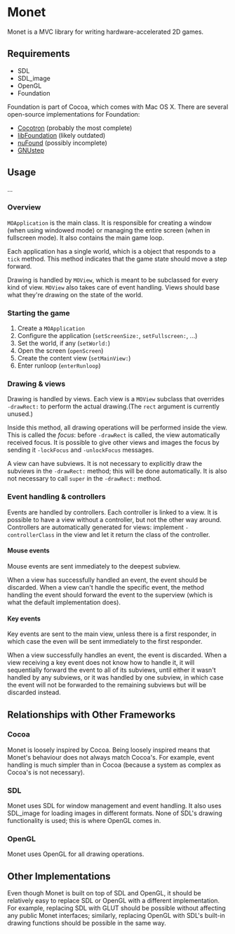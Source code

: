 Monet
=====

Monet is a MVC library for writing hardware-accelerated 2D games.

Requirements
------------

* SDL
* SDL_image
* OpenGL
* Foundation

Foundation is part of Cocoa, which comes with Mac OS X. There are several open-source implementations for Foundation:

* [Cocotron](http://www.cocotron.org/) (probably the most complete)
* [libFoundation](http://www.geocities.com/SiliconValley/Monitor/7464/libFoundation/) (likely outdated)
* [nuFound](http://github.com/timburks/nufound/tree/master) (possibly incomplete)
* [GNUstep](http://www.gnustep.org/)

Usage
-----

...

### Overview

`MOApplication` is the main class. It is responsible for creating a window (when using windowed mode) or managing the entire screen (when in fullscreen mode). It also contains the main game loop.

Each application has a single world, which is a object that responds to a `tick` method. This method indicates that the game state should move a step forward.

Drawing is handled by `MOView`, which is meant to be subclassed for every kind of view. `MOView` also takes care of event handling. Views should base what they're drawing on the state of the world.

### Starting the game

1. Create a `MOApplication`
2. Configure the application (`setScreenSize:`, `setFullscreen:`, ...)
3. Set the world, if any (`setWorld:`)
4. Open the screen (`openScreen`)
5. Create the content view (`setMainView:`)
6. Enter runloop (`enterRunloop`)

### Drawing & views

Drawing is handled by views. Each view is a `MOView` subclass that overrides `-drawRect:` to perform the actual drawing.(The `rect` argument is currently unused.)

Inside this method, all drawing operations will be performed inside the view. This is called the _focus_: before `-drawRect` is called, the view automatically received focus. It is possible to give other views and images the focus by sending it `-lockFocus` and `-unlockFocus` messages.

A view can have subviews. It is not necessary to explicitly draw the subviews in the `-drawRect:` method; this will be done automatically. It is also not necessary to call `super` in the `-drawRect:` method.

### Event handling & controllers

Events are handled by controllers. Each controller is linked to a view. It is possible to have a view without a controller, but not the other way around. Controllers are automatically generated for views: implement `-controllerClass` in the view and let it return the class of the controller.

#### Mouse events

Mouse events are sent immediately to the deepest subview.

When a view has successfully handled an event, the event should be discarded. When a view can't handle the specific event, the method handling the event should forward the event to the superview (which is what the default implementation does).

#### Key events

Key events are sent to the main view, unless there is a first responder, in which case the even will be sent immediately to the first responder.

When a view successfully handles an event, the event is discarded. When a view receiving a key event does not know how to handle it, it will sequentially forward the event to all of its subviews, until either it wasn't handled by any subviews, or it was handled by one subview, in which case the event will not be forwarded to the remaining subviews but will be discarded instead.

Relationships with Other Frameworks
-----------------------------------

### Cocoa

Monet is loosely inspired by Cocoa. Being loosely inspired means that Monet's behaviour does not always match Cocoa's. For example, event handling is much simpler than in Cocoa (because a system as complex as Cocoa's is not necessary).

### SDL

Monet uses SDL for window management and event handling. It also uses SDL_image for loading images in different formats. None of SDL's drawing functionality is used; this is where OpenGL comes in.

### OpenGL

Monet uses OpenGL for all drawing operations.

Other Implementations
---------------------

Even though Monet is built on top of SDL and OpenGL, it should be relatively easy to replace SDL or OpenGL with a different implementation. For example, replacing SDL with GLUT should be possible without affecting any public Monet interfaces; similarly, replacing OpenGL with SDL's built-in drawing functions should be possible in the same way.
